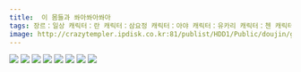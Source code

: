 ```yaml
---
title:  이 몸들과 쏴아쏴아쏴아
tags: 장르：일상 캐릭터：란 캐릭터：삼요정 캐릭터：아야 캐릭터：유카리 캐릭터：첸 캐릭터：치르노 もや造 동방_웹코믹
image: http://crazytempler.ipdisk.co.kr:81/publist/HDD1/Public/doujin/ghap/5441/001.jpg
---
```

<img src="http://crazytempler.ipdisk.co.kr:81/publist/HDD1/Public/doujin/ghap/5441/001.jpg">
<img src="http://crazytempler.ipdisk.co.kr:81/publist/HDD1/Public/doujin/ghap/5441/002.jpg">
<img src="http://crazytempler.ipdisk.co.kr:81/publist/HDD1/Public/doujin/ghap/5441/003.jpg">
<img src="http://crazytempler.ipdisk.co.kr:81/publist/HDD1/Public/doujin/ghap/5441/004.jpg">
<img src="http://crazytempler.ipdisk.co.kr:81/publist/HDD1/Public/doujin/ghap/5441/005.jpg">
<img src="http://crazytempler.ipdisk.co.kr:81/publist/HDD1/Public/doujin/ghap/5441/006.jpg">
<img src="http://crazytempler.ipdisk.co.kr:81/publist/HDD1/Public/doujin/ghap/5441/007.jpg">
<img src="http://crazytempler.ipdisk.co.kr:81/publist/HDD1/Public/doujin/ghap/5441/008.jpg">
